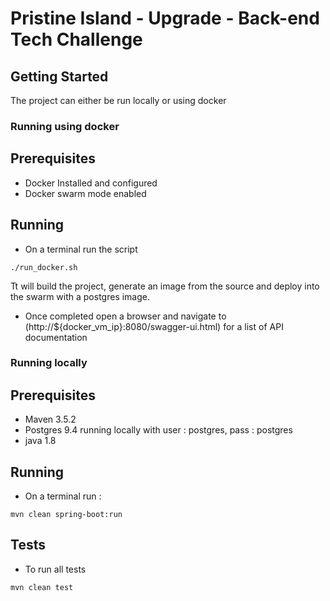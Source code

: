 # Pristine Island - Upgrade - Back-end Tech Challenge

## Getting Started
The project can either be run locally or using docker

### Running using docker

## Prerequisites
- Docker Installed and configured 
- Docker swarm mode enabled
 
## Running
- On a terminal run the script 
````
./run_docker.sh
````
Tt will build the project, generate an image from the source and deploy into the swarm with a postgres image.                    
- Once completed open a browser and navigate to (http://${docker_vm_ip}:8080/swagger-ui.html) for a list of API 
documentation

### Running locally 

## Prerequisites
- Maven 3.5.2
- Postgres 9.4 running locally with user : postgres, pass : postgres 
- java 1.8

## Running 
- On a terminal run : 
````
mvn clean spring-boot:run
````
## Tests 
- To run all tests
````
mvn clean test
````

